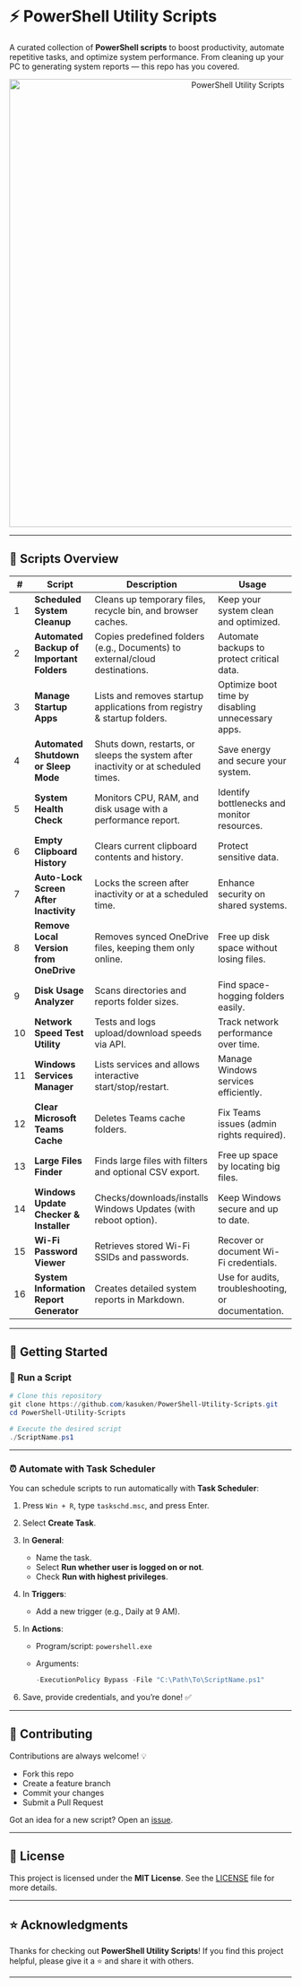 # ⚡ PowerShell Utility Scripts

A curated collection of **PowerShell scripts** to boost productivity, automate repetitive tasks, and optimize system performance.
From cleaning up your PC to generating system reports — this repo has you covered.

<p align="center">
   <img width="800" alt="PowerShell Utility Scripts" src="https://github.com/user-attachments/assets/e9fb2a5a-886d-4924-aea8-ef29f3768699" />
</p>

---

## 📜 Scripts Overview

| #  | Script                                    | Description                                                                        | Usage                                              |
| -- | ----------------------------------------- | ---------------------------------------------------------------------------------- | -------------------------------------------------- |
| 1  | **Scheduled System Cleanup**              | Cleans up temporary files, recycle bin, and browser caches.                        | Keep your system clean and optimized.              |
| 2  | **Automated Backup of Important Folders** | Copies predefined folders (e.g., Documents) to external/cloud destinations.        | Automate backups to protect critical data.         |
| 3  | **Manage Startup Apps**                   | Lists and removes startup applications from registry & startup folders.            | Optimize boot time by disabling unnecessary apps.  |
| 4  | **Automated Shutdown or Sleep Mode**      | Shuts down, restarts, or sleeps the system after inactivity or at scheduled times. | Save energy and secure your system.                |
| 5  | **System Health Check**                   | Monitors CPU, RAM, and disk usage with a performance report.                       | Identify bottlenecks and monitor resources.        |
| 6  | **Empty Clipboard History**               | Clears current clipboard contents and history.                                     | Protect sensitive data.                            |
| 7  | **Auto-Lock Screen After Inactivity**     | Locks the screen after inactivity or at a scheduled time.                          | Enhance security on shared systems.                |
| 8  | **Remove Local Version from OneDrive**    | Removes synced OneDrive files, keeping them only online.                           | Free up disk space without losing files.           |
| 9  | **Disk Usage Analyzer**                   | Scans directories and reports folder sizes.                                        | Find space-hogging folders easily.                 |
| 10 | **Network Speed Test Utility**            | Tests and logs upload/download speeds via API.                                     | Track network performance over time.               |
| 11 | **Windows Services Manager**              | Lists services and allows interactive start/stop/restart.                          | Manage Windows services efficiently.               |
| 12 | **Clear Microsoft Teams Cache**           | Deletes Teams cache folders.                                                       | Fix Teams issues (admin rights required).          |
| 13 | **Large Files Finder**                    | Finds large files with filters and optional CSV export.                            | Free up space by locating big files.               |
| 14 | **Windows Update Checker & Installer**    | Checks/downloads/installs Windows Updates (with reboot option).                    | Keep Windows secure and up to date.                |
| 15 | **Wi-Fi Password Viewer**                 | Retrieves stored Wi-Fi SSIDs and passwords.                                        | Recover or document Wi-Fi credentials.             |
| 16 | **System Information Report Generator**   | Creates detailed system reports in Markdown.                                       | Use for audits, troubleshooting, or documentation. |

---

## 🚀 Getting Started

### 🔹 Run a Script

```powershell
# Clone this repository
git clone https://github.com/kasuken/PowerShell-Utility-Scripts.git
cd PowerShell-Utility-Scripts

# Execute the desired script
./ScriptName.ps1
```

---

### ⏰ Automate with Task Scheduler

You can schedule scripts to run automatically with **Task Scheduler**:

1. Press `Win + R`, type `taskschd.msc`, and press Enter.
2. Select **Create Task**.
3. In **General**:

   * Name the task.
   * Select **Run whether user is logged on or not**.
   * Check **Run with highest privileges**.
4. In **Triggers**:

   * Add a new trigger (e.g., Daily at 9 AM).
5. In **Actions**:

   * Program/script: `powershell.exe`
   * Arguments:

     ```powershell
     -ExecutionPolicy Bypass -File "C:\Path\To\ScriptName.ps1"
     ```
6. Save, provide credentials, and you’re done! ✅

---

## 🤝 Contributing

Contributions are always welcome! 💡

* Fork this repo
* Create a feature branch
* Commit your changes
* Submit a Pull Request

Got an idea for a new script? Open an [issue](https://github.com/kasuken/PowerShell-Utility-Scripts/issues).

---

## 📝 License

This project is licensed under the **MIT License**.
See the [LICENSE](LICENSE) file for more details.

---

## ⭐ Acknowledgments

Thanks for checking out **PowerShell Utility Scripts**!
If you find this project helpful, please give it a ⭐ and share it with others.

---